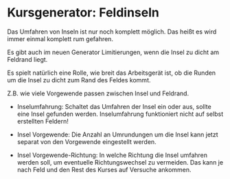 # Kursgenerator: Feldinseln

  
  
Das Umfahren von Inseln ist nur noch komplett möglich. Das heißt es wird immer einmal komplett rum gefahren.  
  
Es gibt auch im neuen Generator Limitierungen, wenn die Insel zu dicht am Feldrand liegt.  
  
Es spielt natürlich eine Rolle, wie breit das Arbeitsgerät ist, ob die Runden um die Insel zu dicht zum Rand des Feldes kommt.  
  
Z.B. wie viele Vorgewende passen zwischen Insel und Feldrand.  
  


  
  
    
- Inselumfahrung: Schaltet das Umfahren der Insel ein oder aus, sollte eine Insel gefunden werden. Inselumfahrung funktioniert nicht auf selbst erstellten Feldern!  
  
    
- Insel Vorgewende: Die Anzahl an Umrundungen um die Insel kann jetzt separat von den Vorgewende eingestellt werden.  
  
    
- Insel Vorgewende-Richtung: In welche Richtung die Insel umfahren werden soll, um eventuelle Richtungswechsel zu vermeiden. Das kann je nach Feld und den Rest des Kurses auf Versuche ankommen.  
  



